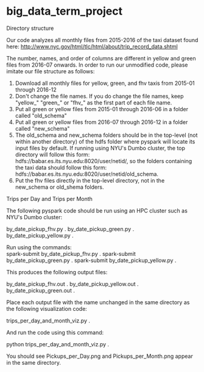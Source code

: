 # big_data_term_project

Directory structure

Our code analyzes all monthly files from 2015-2016 of the taxi dataset found here: http://www.nyc.gov/html/tlc/html/about/trip_record_data.shtml

The number, names, and order of columns are different in yellow and green files from 2016-07 onwards. In order to run our unmodified code, please imitate our file structure as follows:

1. Download all monthly files for yellow, green, and fhv taxis from 2015-01 through 2016-12
2. Don't change the file names. If you do change the file names, keep "yellow_" "green_" or "fhv_" as the first part of each file name.
3. Put all green or yellow files from 2015-01 through 2016-06 in a folder called "old_schema"
4. Put all green or yellow files from 2016-07 through 2016-12 in a folder called "new_schema"
5. The old_schema and new_schema folders should be in the top-level (not within another directory) of the hdfs folder where pyspark will locate its input files by default. If running using NYU's Dumbo cluster, the top directory will follow this form: hdfs://babar.es.its.nyu.edu:8020/user/netid/, so the folders containing the taxi data should follow this form: hdfs://babar.es.its.nyu.edu:8020/user/netid/old_schema.
6. Put the fhv files directly in the top-level directory, not in the new_schema or old_shema folders.

Trips per Day and Trips per Month

The following pyspark code should be run using an HPC cluster such as NYU's Dumbo cluster:

by_date_pickup_fhv.py . 
by_date_pickup_green.py . 
by_date_pickup_yellow.py . 

Run using the commands:  
spark-submit by_date_pickup_fhv.py . 
spark-submit by_date_pickup_green.py . 
spark-submit by_date_pickup_yellow.py . 

This produces the following output files:  

by_date_pickup_fhv.out . 
by_date_pickup_yellow.out . 
by_date_pickup_green.out . 

Place each output file with the name unchanged in the same directory as the following visualization code:  

trips_per_day_and_month_viz.py . 

And run the code using this command:

python trips_per_day_and_month_viz.py . 

You should see Pickups_per_Day.png and Pickups_per_Month.png appear in the same directory.
